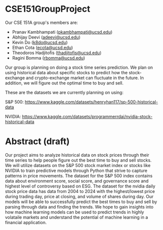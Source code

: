 # CSE151GroupProject

Our CSE 151A group's members are:
- Pranav Kambhampati (pkambhampati@ucsd.edu)
- Abhijay Deevi (adeevi@ucsd.edu)
- Kevin Do (k8do@ucsd.edu)
- Ethan Cota (ecota@ucsd.edu)
- Theodoros Hadjitofis (thadjitofis@ucsd.edu)
- Ragini Bomma (rbomma@ucsd.edu)

Our group is planning on doing a stock time series prediction. We plan on using historical data about specific stocks to predict how the stock-exchange and crypto-exchange market can fluctuate in the future. In addition, we will figure out the optimal time to buy and sell. 

These are the datasets we are currently planning on using:

S&P 500: https://www.kaggle.com/datasets/henryhan117/sp-500-historical-data

NVIDIA: https://www.kaggle.com/datasets/programmerrdai/nvidia-stock-historical-data

# Abstract (draft)

Our project aims to analyze historical data on stock prices through their time series to help people figure out the best time to buy and sell stocks. We will utilize datasets on the S&P 500 stock market index or stocks like NVIDIA to train predictive models through Python that strive to capture patterns in price movements. The dataset for the S&P 500 index contains data about environment score, social score, and governance score and highest level of controversy based on ESG. The dataset for the nvidia daily stock price data has data from 2004 to 2024 with the highest/lowest price during trading day, price at closing, and volume of shares during day. Our models will be able to successfully predict the best times to buy and sell by parsing through data and finding the trends. We hope to gain insights into how machine learning models can be used to predict trends in highly volataile markets and understand the potential of machine learning in a financial application.

